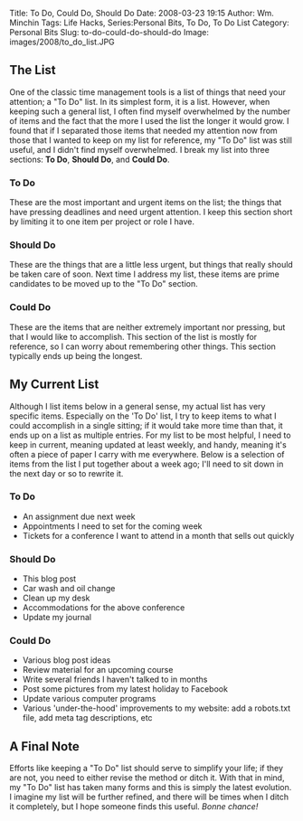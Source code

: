 Title: To Do, Could Do, Should Do
Date: 2008-03-23 19:15
Author: Wm. Minchin
Tags: Life Hacks, Series:Personal Bits, To Do, To Do List
Category: Personal Bits
Slug: to-do-could-do-should-do
Image: images/2008/to_do_list.JPG

## The List

One of the classic time management tools is a list of things that need
your attention; a "To Do" list. In its simplest form, it is a list.
However, when keeping such a general list, I often find myself
overwhelmed by the number of items and the fact that the more I used the
list the longer it would grow. I found that if I separated those items
that needed my attention now from those that I wanted to keep on my list
for reference, my "To Do" list was still useful, and I didn't find
myself overwhelmed. I break my list into three sections: **To Do**,
**Should Do**, and **Could Do**.

### To Do

These are the most important and urgent items on the list; the things
that have pressing deadlines and need urgent attention. I keep this
section short by limiting it to one item per project or role I have.

### Should Do

These are the things that are a little less urgent, but things that
really should be taken care of soon. Next time I address my list, these
items are prime candidates to be moved up to the "To Do" section.

### Could Do

These are the items that are neither extremely important nor pressing,
but that I would like to accomplish. This section of the list is mostly
for reference, so I can worry about remembering other things. This
section typically ends up being the longest.

## My Current List

Although I list items below in a general sense, my actual list has very
specific items. Especially on the 'To Do' list, I try to keep items to
what I could accomplish in a single sitting; if it would take more time
than that, it ends up on a list as multiple entries. For my list to be
most helpful, I need to keep in current, meaning updated at least
weekly, and handy, meaning it's often a piece of paper I carry with me
everywhere. Below is a selection of items from the list I put together
about a week ago; I'll need to sit down in the next day or so to rewrite
it.

### To Do

-   An assignment due next week
-   Appointments I need to set for the coming week
-   Tickets for a conference I want to attend in a month that sells out
    quickly

### Should Do

-   This blog post
-   Car wash and oil change
-   Clean up my desk
-   Accommodations for the above conference
-   Update my journal

### Could Do

-   Various blog post ideas
-   Review material for an upcoming course
-   Write several friends I haven't talked to in months
-   Post some pictures from my latest holiday to Facebook
-   Update various computer programs
-   Various 'under-the-hood' improvements to my website: add a
    robots.txt file, add meta tag descriptions, etc

## A Final Note

Efforts like keeping a "To Do" list should serve to simplify your life;
if they are not, you need to either revise the method or ditch it. With
that in mind, my "To Do" list has taken many forms and this is simply
the latest evolution. I imagine my list will be further refined, and
there will be times when I ditch it completely, but I hope someone finds
this useful. *Bonne chance!*
